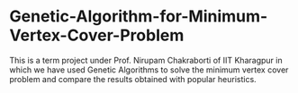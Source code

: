 # Genetic-Algorithm-for-Minimum-Vertex-Cover-Problem
This is a term project under Prof. Nirupam Chakraborti of IIT Kharagpur in which we have used Genetic Algorithms to solve the minimum vertex cover problem and compare the results obtained with popular heuristics.
